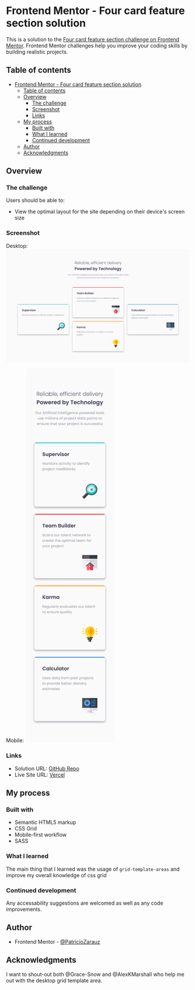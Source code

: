 # Frontend Mentor - Four card feature section solution

This is a solution to the [Four card feature section challenge on Frontend Mentor](https://www.frontendmentor.io/challenges/four-card-feature-section-weK1eFYK). Frontend Mentor challenges help you improve your coding skills by building realistic projects.

## Table of contents

- [Frontend Mentor - Four card feature section solution](#frontend-mentor---four-card-feature-section-solution)
  - [Table of contents](#table-of-contents)
  - [Overview](#overview)
    - [The challenge](#the-challenge)
    - [Screenshot](#screenshot)
    - [Links](#links)
  - [My process](#my-process)
    - [Built with](#built-with)
    - [What I learned](#what-i-learned)
    - [Continued development](#continued-development)
  - [Author](#author)
  - [Acknowledgments](#acknowledgments)

## Overview

### The challenge

Users should be able to:

- View the optimal layout for the site depending on their device's screen size

### Screenshot

Desktop:
![Desktop](./images/desktop-screenshot.png)

Mobile:
![Mobile](./images/mobile-screenshot.png)

### Links

- Solution URL: [GitHub Repo](https://github.com/PatricioZarauz/four-card-feature-section-master)
- Live Site URL: [Vercel](https://four-card-feature-section-master-tan-ten.vercel.app/)

## My process

### Built with

- Semantic HTML5 markup
- CSS Grid
- Mobile-first workflow
- SASS

### What I learned

The main thing that I learned was the usage of `grid-template-areas` and improve my overall knowledge of css grid

### Continued development

Any accessability suggestions are welcomed as well as any code improvements.

## Author

- Frontend Mentor - [@PatricioZarauz](https://www.frontendmentor.io/profile/PatricioZarauz)

## Acknowledgments

I want to shout-out both @Grace-Snow and @AlexKMarshall who help me out with the desktop grid template area.
